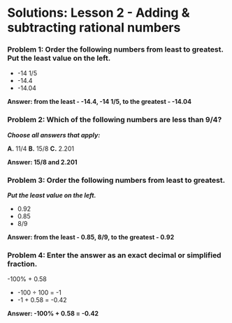 # Solutions: Lesson 2 - Adding & subtracting rational numbers

### Problem 1: Order the following **numbers** from **least to greatest**. Put the least value on the left.

- -14 1/5
- -14.4
- -14.04

**Answer: from the least - -14.4, -14 1/5, to the greatest - -14.04**

### Problem 2: Which of the following numbers are less than 9/4?

**_Choose all answers that apply:_**

**A.** 11/4
**B.** 15/8
**C.** 2.201

**Answer: 15/8 and 2.201**

### Problem 3: Order the following numbers from least to greatest.

**_Put the least value on the left._**

- 0.92
- 0.85
- 8/9

**Answer: from the least - 0.85, 8/9, to the greatest - 0.92**

### Problem 4: Enter the answer as an exact decimal or simplified fraction.

-100% + 0.58

- -100 ÷ 100 = -1
- -1 + 0.58 = -0.42

**Answer: -100% + 0.58 = -0.42**
